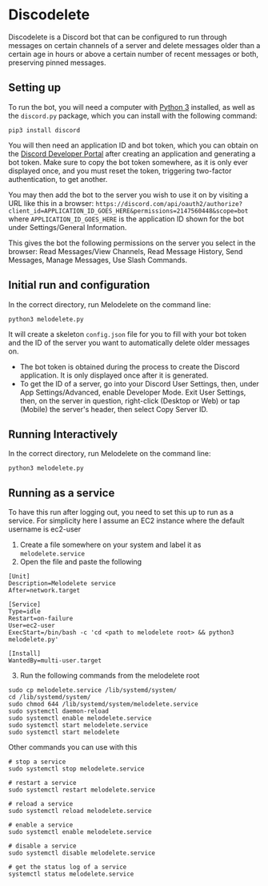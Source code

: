 # Discodelete

Discodelete is a Discord bot that can be configured to run through messages on certain channels of a server and delete messages older than a certain age in hours or above a certain number of recent messages or both, preserving pinned messages.

## Setting up

To run the bot, you will need a computer with [Python 3](https://www.python.org/download/releases/3.0/) installed, as well as the `discord.py` package, which you can install with the following command:
```
pip3 install discord
```

You will then need an application ID and bot token, which you can obtain on the [Discord Developer Portal](https://discord.com/developers/applications) after creating an application and generating a bot token. Make sure to copy the bot token somewhere, as it is only ever displayed once, and you must reset the token, triggering two-factor authentication, to get another.

You may then add the bot to the server you wish to use it on by visiting a URL like this in a browser:
`https://discord.com/api/oauth2/authorize?client_id=APPLICATION_ID_GOES_HERE&permissions=2147560448&scope=bot`
where `APPLICATION_ID_GOES_HERE` is the application ID shown for the bot under Settings/General Information.

This gives the bot the following permissions on the server you select in the browser: Read Messages/View Channels, Read Message History, Send Messages, Manage Messages, Use Slash Commands.

## Initial run and configuration

In the correct directory, run Melodelete on the command line:
```
python3 melodelete.py
```

It will create a skeleton `config.json` file for you to fill with your bot token and the ID of the server you want to automatically delete older messages on.

* The bot token is obtained during the process to create the Discord application. It is only displayed once after it is generated.
* To get the ID of a server, go into your Discord User Settings, then, under App Settings/Advanced, enable Developer Mode. Exit User Settings, then, on the server in question, right-click (Desktop or Web) or tap (Mobile) the server's header, then select Copy Server ID.

## Running Interactively

In the correct directory, run Melodelete on the command line:
```
python3 melodelete.py
```

## Running as a service
To have this run after logging out, you need to set this up to run as a service. For simplicity here I assume an EC2 instance where the default username is ec2-user

1. Create a file somewhere on your system and label it as `melodelete.service`
2. Open the file and paste the following
```
[Unit]
Description=Melodelete service
After=network.target

[Service]
Type=idle
Restart=on-failure
User=ec2-user
ExecStart=/bin/bash -c 'cd <path to melodelete root> && python3 melodelete.py'

[Install]
WantedBy=multi-user.target
```
3. Run the following commands from the melodelete root
```
sudo cp melodelete.service /lib/systemd/system/
cd /lib/systemd/system/
sudo chmod 644 /lib/systemd/system/melodelete.service
sudo systemctl daemon-reload
sudo systemctl enable melodelete.service
sudo systemctl start melodelete.service
sudo systemctl start melodelete
```



Other commands you can use with this
```
# stop a service
sudo systemctl stop melodelete.service

# restart a service
sudo systemctl restart melodelete.service

# reload a service
sudo systemctl reload melodelete.service

# enable a service
sudo systemctl enable melodelete.service

# disable a service
sudo systemctl disable melodelete.service

# get the status log of a service
systemctl status melodelete.service
```
